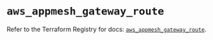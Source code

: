 # `aws_appmesh_gateway_route`

Refer to the Terraform Registry for docs: [`aws_appmesh_gateway_route`](https://registry.terraform.io/providers/hashicorp/aws/5.71.0/docs/resources/appmesh_gateway_route).
